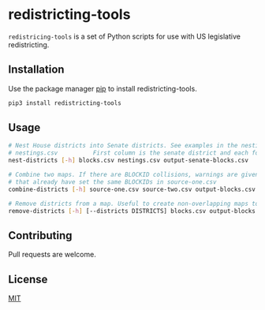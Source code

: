 # redistricting-tools

`redistricing-tools` is a set of Python scripts for use with US legislative redistricting.

## Installation

Use the package manager [pip](https://pip.pypa.io/en/stable/) to install redistricting-tools.

```bash
pip3 install redistricting-tools
```

## Usage

```bash
# Nest House districts into Senate districts. See examples in the nestings folder.
# nestings.csv          First column is the senate district and each following column is a nested house district.
nest-districts [-h] blocks.csv nestings.csv output-senate-blocks.csv

# Combine two maps. If there are BLOCKID collisions, warnings are given for the districts in source-two.csv
# that already have set the same BLOCKIDs in source-one.csv
combine-districts [-h] source-one.csv source-two.csv output-blocks.csv

# Remove districts from a map. Useful to create non-overlapping maps to combine using combine-districts
remove-districts [-h] [--districts DISTRICTS] blocks.csv output-blocks.csv
```

## Contributing
Pull requests are welcome.

## License
[MIT](https://choosealicense.com/licenses/mit/)